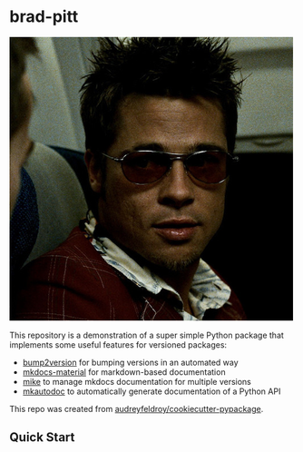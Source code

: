 # brad-pitt

![Brad Pitt](docs/img/brad.jpg)

This repository is a demonstration of a super simple Python
package that implements some useful features for versioned
packages:

* [bump2version](https://github.com/c4urself/bump2version/)
  for bumping versions in an automated way
* [mkdocs-material](https://squidfunk.github.io/mkdocs-material/)
  for markdown-based documentation
* [mike](https://github.com/jimporter/mike)
  to manage mkdocs documentation for multiple versions
* [mkautodoc](https://github.com/tomchristie/mkautodoc)
  to automatically generate documentation of a Python API

This repo was created from 
[audreyfeldroy/cookiecutter-pypackage](https://github.com/audreyfeldroy/cookiecutter-pypackage).

## Quick Start

